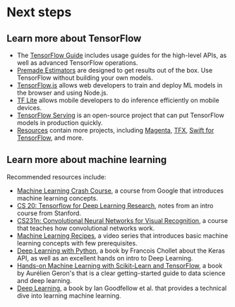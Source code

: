 # Next steps

## Learn more about TensorFlow

* The [TensorFlow Guide](../guide) includes usage guides for the
  high-level APIs, as well as advanced TensorFlow operations.
* [Premade Estimators](../guide/premade_estimators.md) are designed to
  get results out of the box. Use TensorFlow without building your own models.
* [TensorFlow.js](https://js.tensorflow.org/) allows web developers to train and
  deploy ML models in the browser and using Node.js.
* [TF Lite](../lite) allows mobile developers to do inference efficiently
  on mobile devices.
* [TensorFlow Serving](../serving) is an open-source project that can put
  TensorFlow models in production quickly.
* [Resources](../resources) contain more projects, including
  [Magenta](https://magenta.tensorflow.org/), [TFX](../tfx),
  [Swift for TensorFlow](https://github.com/tensorflow/swift), and more.

## Learn more about machine learning

Recommended resources include:

* [Machine Learning Crash Course](https://developers.google.com/machine-learning/crash-course/),
  a course from Google that introduces machine learning concepts.
* [CS 20: Tensorflow for Deep Learning Research](http://web.stanford.edu/class/cs20si/),
  notes from an intro course from Stanford.
* [CS231n: Convolutional Neural Networks for Visual Recognition](http://cs231n.stanford.edu/),
  a course that teaches how convolutional networks work.
* [Machine Learning Recipes](https://www.youtube.com/watch?v=cKxRvEZd3Mw&list=PLOU2XLYxmsIIuiBfYad6rFYQU_jL2ryal),
  a video series that introduces basic machine learning concepts with few prerequisites.
* [Deep Learning with Python](https://www.manning.com/books/deep-learning-with-python),
  a book by Francois Chollet about the Keras API, as well as an excellent hands on intro to Deep Learning.
* [Hands-on Machine Learning with Scikit-Learn and TensorFlow](https://github.com/ageron/handson-ml),
  a book by Aurélien Geron's that is a clear getting-started guide to data science and deep learning.
* [Deep Learning](https://www.deeplearningbook.org/), a book by Ian Goodfellow et al.
  that provides a technical dive into learning machine learning.
